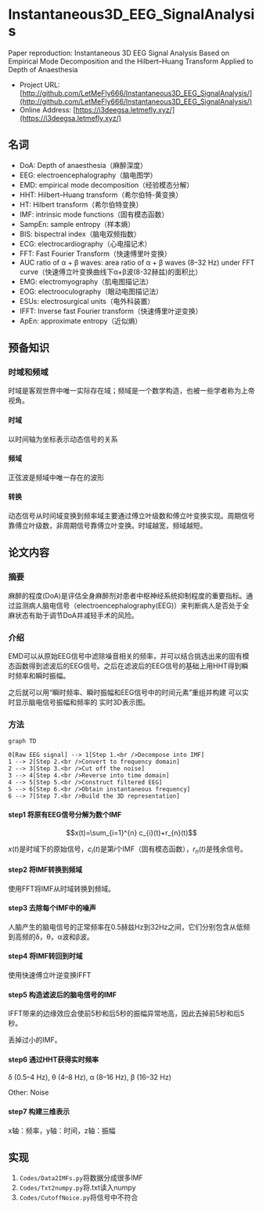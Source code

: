 # Instantaneous3D_EEG_SignalAnalysis

Paper reproduction: Instantaneous 3D EEG Signal Analysis Based on Empirical Mode Decomposition and the Hilbert–Huang Transform Applied to Depth of Anaesthesia

+ Project URL: [http://github.com/LetMeFly666/Instantaneous3D_EEG_SignalAnalysis/](http://github.com/LetMeFly666/Instantaneous3D_EEG_SignalAnalysis/)
+ Online Address: [https://i3deegsa.letmefly.xyz/](https://i3deegsa.letmefly.xyz/)

## 名词

+ DoA: Depth of anaesthesia（麻醉深度）
+ EEG: electroencephalography（脑电图学）
+ EMD: empirical mode decomposition（经验模态分解）
+ HHT: Hilbert–Huang transform（希尔伯特-黄变换）
+ HT: Hilbert transform（希尔伯特变换）
+ IMF: intrinsic mode functions（固有模态函数）
+ SampEn: sample entropy（样本熵）
+ BIS: bispectral index（脑电双频指数）
+ ECG: electrocardiography（心电描记术）
+ FFT: Fast Fourier Transform（快速傅里叶变换）
+ AUC ratio of α + β waves: area ratio of α + β waves (8–32 Hz) under FFT curve（快速傅立叶变换曲线下α+β波(8-32赫兹)的面积比）
+ EMG: electromyography（肌电图描记法）
+ EOG: electrooculography（眼动电图描记法）
+ ESUs: electrosurgical units（电外科装置）
+ IFFT: Inverse fast Fourier transform（快速傅里叶逆变换）
+ ApEn: approximate entropy（近似熵）

## 预备知识

### 时域和频域

时域是客观世界中唯一实际存在域；频域是一个数学构造，也被一些学者称为上帝视角。

#### 时域

以时间轴为坐标表示动态信号的关系

#### 频域

正弦波是频域中唯一存在的波形

#### 转换

动态信号从时间域变换到频率域主要通过傅立叶级数和傅立叶变换实现。周期信号靠傅立叶级数，非周期信号靠傅立叶变换。时域越宽，频域越短。

## 论文内容

### 摘要

麻醉的程度(DoA)是评估全身麻醉剂对患者中枢神经系统抑制程度的重要指标。通过监测病人脑电信号（electroencephalography(EEG)）来判断病人是否处于全麻状态有助于调节DoA并减轻手术的风险。

### 介绍

EMD可以从原始EEG信号中滤除噪音相关的频率，并可以结合挑选出来的固有模态函数得到滤波后的EEG信号。之后在滤波后的EEG信号的基础上用HHT得到瞬时频率和瞬时振幅。

之后就可以用“瞬时频率、瞬时振幅和EEG信号中的时间元素”重组并构建 可以实时显示脑电信号振幅和频率的 实时3D表示图。

### 方法

```mermaid
graph TD

0[Raw EEG signal] --> 1[Step 1.<br />Decompose into IMF]
1 --> 2[Step 2.<br />Convert to frequency domain]
2 --> 3[Step 3.<br />Cut off the noise]
3 --> 4[Step 4.<br />Reverse into time domain]
4 --> 5[Step 5.<br />Construct filtered EEG]
5 --> 6[Step 6.<br />Obtain instantaneous frequency]
6 --> 7[Step 7.<br />Build the 3D representation]
```

#### step1 将原有EEG信号分解为数个IMF

$$x(t)=\sum_{i=1}^{n} c_{i}(t)+r_{n}(t)$$

$x(t)$是时域下的原始信号，$c_i(t)$是第$i$个IMF（固有模态函数），$r_n(t)$是残余信号。

#### step2 将IMF转换到频域

使用FFT将IMF从时域转换到频域。

#### step3 去除每个IMF中的噪声

人脑产生的脑电信号的正常频率在0.5赫兹Hz到32Hz之间，它们分别包含从低频到高频的δ，θ，α波和β波。

#### step4 将IMF转回到时域

使用快速傅立叶逆变换IFFT

#### step5 构造滤波后的脑电信号的IMF

IFFT带来的边缘效应会使前5秒和后5秒的振幅异常地高，因此去掉前5秒和后5秒。

丢掉过小的IMF。

#### step6 通过HHT获得实时频率

δ (0.5–4 Hz), θ (4–8 Hz), α (8–16 Hz), β (16–32 Hz)

Other: Noise

#### step7 构建三维表示

x轴：频率，y轴：时间，z轴：振幅

## 实现

1. ```Codes/Data2IMFs.py```将数据分成很多IMF
2. ```Codes/Txt2numpy.py```将.txt读入numpy
3. ```Codes/CutoffNoice.py```将信号中不符合
